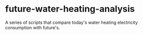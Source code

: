 # future-water-heating-analysis
A series of scripts that compare today's water heating electricity consumption with future's.
